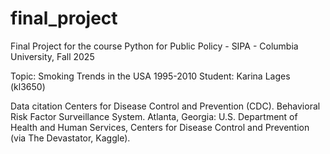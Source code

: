 # final_project
Final Project for the course Python for Public Policy - SIPA - Columbia University, Fall 2025

Topic: Smoking Trends in the USA 1995-2010
Student: Karina Lages (kl3650)

Data citation
Centers for Disease Control and Prevention (CDC). Behavioral Risk Factor Surveillance System. Atlanta, Georgia: U.S. Department of Health and Human Services, Centers for Disease Control and Prevention (via The Devastator, Kaggle).
